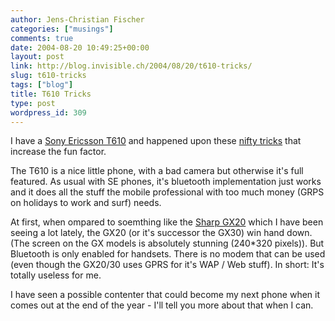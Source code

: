 ```yaml
---
author: Jens-Christian Fischer
categories: ["musings"]
comments: true
date: 2004-08-20 10:49:25+00:00
layout: post
link: http://blog.invisible.ch/2004/08/20/t610-tricks/
slug: t610-tricks
tags: ["blog"]
title: T610 Tricks
type: post
wordpress_id: 309
---
```


I have a [Sony Ericsson T610](http://www.sonyericsson.com/spg.jsp?cc=ch&lc=de&ver=4000&template=pp1_loader&php=php1_10055&zone=pp&lm=pp1&pid=10055) and happened upon these [nifty tricks](http://www.esato.com/board/viewtopic.php?topic=38811) that increase the fun factor.

The T610 is a nice little phone, with a bad camera but otherwise it's full featured. As usual with SE phones, it's bluetooth implementation just works and it does all the stuff the mobile professional with too much money (GRPS on holidays to work and surf) needs.

At first, when ompared to soemthing like the [Sharp GX20](http://www.sharp-mobile.com/europe/uk/products/model.asp?id=gx20) which I have been seeing a lot lately, the GX20 (or it's successor the GX30) win hand down. (The screen on the GX models is absolutely stunning (240*320 pixels)). But Bluetooth is only enabled for handsets. There is no modem that can be used (even though the GX20/30 uses GPRS for it's WAP / Web stuff). In short: It's totally useless for me.

I have seen a possible contenter that could become my next phone when it comes out at the end of the year - I'll tell you more about that when I can.

